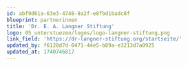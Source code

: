 ```yaml
---
id: abf9d61a-63e3-4748-8a2f-e8fbd1badc8f
blueprint: partnerinnen
title: 'Dr. E. A. Langner Stiftung'
logo: 05_unterstuezen/logos/logo-langner-stiftung.png
link_field: 'https://dr-langner-stiftung.org/startseite/'
updated_by: f6128d7d-0471-44e5-b89a-e3213d7a0925
updated_at: 1740746817
---
```

